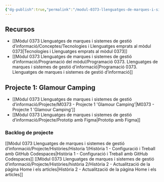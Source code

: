 ```yaml
---
{"dg-publish":true,"permalink":"/modul-0373-llenguatges-de-marques-i-sistemes-de-gestio-d-informacio/m0373-llenguatges-de-marques-i-sistemes-de-gestio-d-informacio/"}
---
```



## Recursos
- [[Mòdul 0373 Llenguatges de marques i sistemes de gestió d’informació/Conceptes/Tecnologies i Llenguatges emprats al mòdul 0373\|Tecnologies i Llenguatges emprats al mòdul 0373]]
- [[Mòdul 0373 Llenguatges de marques i sistemes de gestió d’informació/Programació del mòdul/Programació 0373. Llenguatges de marques i sistemes de gestió d’informació\|Programació 0373. Llenguatges de marques i sistemes de gestió d’informació]]

## Projecte 1: Glamour Camping
- [[Mòdul 0373 Llenguatges de marques i sistemes de gestió d’informació/Projecte/M0373 - Projecte 1 'Glamour Camping'\|M0373 - Projecte 1 'Glamour Camping']]
- [[Mòdul 0373 Llenguatges de marques i sistemes de gestió d’informació/Projecte/Prototip amb Figma\|Prototip amb Figma]]
### Backlog de projecte
[[Mòdul 0373 Llenguatges de marques i sistemes de gestió d’informació/Projecte/Històries/Historia 1/Història 1 - Configuració i Treball amb GitHub Codespaces\|Història 1 - Configuració i Treball amb GitHub Codespaces]]
[[Mòdul 0373 Llenguatges de marques i sistemes de gestió d’informació/Projecte/Històries/història 2/Història 2 - Actualització de la pàgina Home i els articles\|Història 2 - Actualització de la pàgina Home i els articles]]

